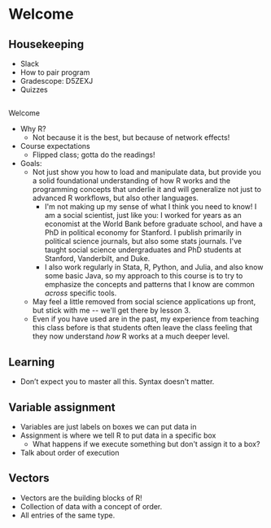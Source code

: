 # Welcome

## Housekeeping

- Slack
- How to pair program
- Gradescope: D5ZEXJ
- Quizzes

##

Welcome

- Why R?
  - Not because it is the best, but because of network effects!
- Course expectations
  - Flipped class; gotta do the readings!
- Goals:
  - Not just show you how to load and manipulate data, but provide you a solid foundational understanding of how R works and the programming concepts that underlie it and will generalize not just to advanced R workflows, but also other languages.
    - I'm not making up my sense of what I think you need to know! I am a social scientist, just like you: I worked for years as an economist at the World Bank before graduate school, and have a PhD in political economy for Stanford. I publish primarily in political science journals, but also some stats journals. I've taught social science undergraduates and PhD students at Stanford, Vanderbilt, and Duke.
    - I also work regularly in Stata, R, Python, and Julia, and also know some basic Java, so my approach to this course is to try to emphasize the concepts and patterns that I know are common *across* specific tools.
  - May feel a little removed from social science applications up front, but stick with me -- we'll get there by lesson 3.
  - Even if you have used are in the past, my experience from teaching this class before is that students often leave the class feeling that they now understand *how* R works at a much deeper level.

## Learning

- Don’t expect you to master all this. Syntax doesn't matter.

## Variable assignment

- Variables are just labels on boxes we can put data in
- Assignment is where we tell R to put data in a specific box
  - What happens if we execute something but don't assign it to a box?
- Talk about order of execution

## Vectors

- Vectors are the building blocks of R!
- Collection of data with a concept of order.
- All entries of the same type.
